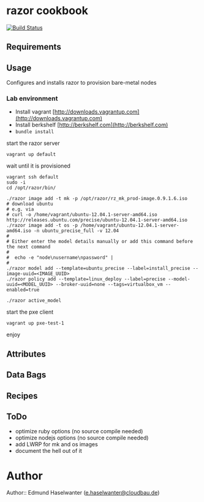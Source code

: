 # razor cookbook

[![Build Status](https://secure.travis-ci.org/cloudbau/chef-razor.png)](http://travis-ci.org/cloudbau/chef-razor)

## Requirements

## Usage

Configures and installs razor to provision bare-metal nodes

### Lab environment

- Install vagrant [http://downloads.vagrantup.com](http://downloads.vagrantup.com)
- Install berkshelf [http://berkshelf.com](http://berkshelf.com)
- `bundle install` 

start the razor server

	vagrant up default

wait until it is provisioned

```
vagrant ssh default
sudo -i
cd /opt/razor/bin/

./razor image add -t mk -p /opt/razor/rz_mk_prod-image.0.9.1.6.iso
# download ubuntu
# e.g. via 
# curl -o /home/vagrant/ubuntu-12.04.1-server-amd64.iso http://releases.ubuntu.com/precise/ubuntu-12.04.1-server-amd64.iso
./razor image add -t os -p /home/vagrant/ubuntu-12.04.1-server-amd64.iso -n ubuntu_precise_full -v 12.04
#
# Either enter the model details manually or add this command before the next command
# 
#  echo -e "node\nusername\npassword" |
#
./razor model add --template=ubuntu_precise --label=install_precise --image-uuid=<IMAGE_UUID>
./razor policy add --template=linux_deploy --label=precise --model-uuid=<MODEL_UUID> --broker-uuid=none --tags=virtualbox_vm --enabled=true

./razor active_model
```

start the pxe client

	vagrant up pxe-test-1	

enjoy

## Attributes

## Data Bags

## Recipes

## ToDo

- optimize ruby options (no source compile needed)
- optimize nodejs options (no source compile needed)
- add LWRP for mk and os images
- document the hell out of it

# Author

Author:: Edmund Haselwanter (e.haselwanter@cloudbau.de)
